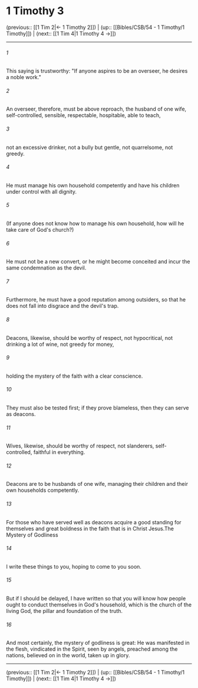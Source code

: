 # 1 Timothy 3

(previous:: [[1 Tim 2|← 1 Timothy 2]]) | (up:: [[Bibles/CSB/54 - 1 Timothy/1 Timothy]]) | (next:: [[1 Tim 4|1 Timothy 4 →]])

***


###### 1 
This saying is trustworthy: "If anyone aspires to be an overseer, he desires a noble work." 

###### 2 
An overseer, therefore, must be above reproach, the husband of one wife, self-controlled, sensible, respectable, hospitable, able to teach, 

###### 3 
not an excessive drinker, not a bully but gentle, not quarrelsome, not greedy. 

###### 4 
He must manage his own household competently and have his children under control with all dignity. 

###### 5 
(If anyone does not know how to manage his own household, how will he take care of God's church?) 

###### 6 
He must not be a new convert, or he might become conceited and incur the same condemnation as the devil. 

###### 7 
Furthermore, he must have a good reputation among outsiders, so that he does not fall into disgrace and the devil's trap. 

###### 8 
Deacons, likewise, should be worthy of respect, not hypocritical, not drinking a lot of wine, not greedy for money, 

###### 9 
holding the mystery of the faith with a clear conscience. 

###### 10 
They must also be tested first; if they prove blameless, then they can serve as deacons. 

###### 11 
Wives, likewise, should be worthy of respect, not slanderers, self-controlled, faithful in everything. 

###### 12 
Deacons are to be husbands of one wife, managing their children and their own households competently. 

###### 13 
For those who have served well as deacons acquire a good standing for themselves and great boldness in the faith that is in Christ Jesus.The Mystery of Godliness 

###### 14 
I write these things to you, hoping to come to you soon. 

###### 15 
But if I should be delayed, I have written so that you will know how people ought to conduct themselves in God's household, which is the church of the living God, the pillar and foundation of the truth. 

###### 16 
And most certainly, the mystery of godliness is great: He was manifested in the flesh, vindicated in the Spirit, seen by angels, preached among the nations, believed on in the world, taken up in glory.

***

(previous:: [[1 Tim 2|← 1 Timothy 2]]) | (up:: [[Bibles/CSB/54 - 1 Timothy/1 Timothy]]) | (next:: [[1 Tim 4|1 Timothy 4 →]])
